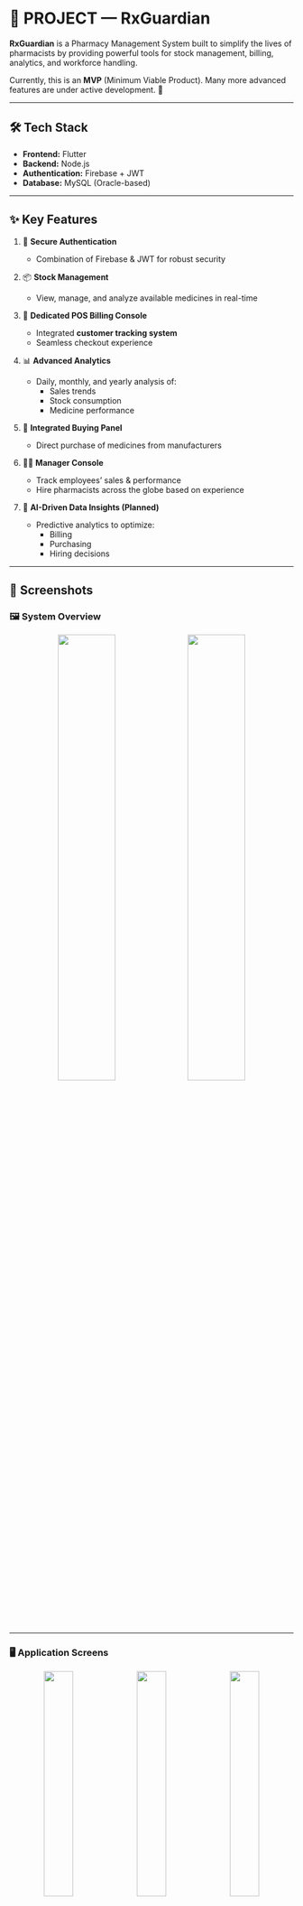 # 💊 PROJECT — RxGuardian

**RxGuardian** is a Pharmacy Management System built to simplify the lives of pharmacists by providing powerful tools for stock management, billing, analytics, and workforce handling.  

Currently, this is an **MVP** (Minimum Viable Product). Many more advanced features are under active development. 🚀  

---

## 🛠️ Tech Stack
- **Frontend:** Flutter  
- **Backend:** Node.js  
- **Authentication:** Firebase + JWT  
- **Database:** MySQL (Oracle-based)  

---

## ✨ Key Features

1. 🔐 **Secure Authentication**  
   - Combination of Firebase & JWT for robust security  

2. 📦 **Stock Management**  
   - View, manage, and analyze available medicines in real-time  

3. 🧾 **Dedicated POS Billing Console**  
   - Integrated **customer tracking system**  
   - Seamless checkout experience  

4. 📊 **Advanced Analytics**  
   - Daily, monthly, and yearly analysis of:  
     - Sales trends  
     - Stock consumption  
     - Medicine performance  

5. 🛒 **Integrated Buying Panel**  
   - Direct purchase of medicines from manufacturers  

6. 🧑‍💼 **Manager Console**  
   - Track employees’ sales & performance  
   - Hire pharmacists across the globe based on experience  

7. 🤖 **AI-Driven Data Insights (Planned)**  
   - Predictive analytics to optimize:  
     - Billing  
     - Purchasing  
     - Hiring decisions  

---

## 📸 Screenshots

### 🖼️ System Overview
<p align="center">
  <img src="https://github.com/user-attachments/assets/110b6d06-c13d-4c13-9a17-889567670646" width="45%" />
  <img src="https://github.com/user-attachments/assets/1429f83c-8a75-4b95-a79f-3a9726be72f8" width="45%" />
</p>

---

### 🖥️ Application Screens
<p align="center">
  <img src="https://github.com/user-attachments/assets/a4fdb8b5-187f-47c4-969c-485b9706208a" width="32%" />
  <img src="https://github.com/user-attachments/assets/5a952278-1dfd-4dce-ba40-a1dfcded567a" width="32%" />
  <img src="https://github.com/user-attachments/assets/035c7adb-e54d-426e-8828-24dd1d3404ce" width="32%" />
</p>

<p align="center">
  <img src="https://github.com/user-attachments/assets/dfa3435c-708e-47a6-a667-bd2a0283c814" width="32%" />
  <img src="https://github.com/user-attachments/assets/799b8ca9-4483-4591-ad86-afb9339d87ee" width="32%" />
  <img src="https://github.com/user-attachments/assets/daee8200-c528-4c4c-b10a-b1827ac0d23b" width="32%" />
</p>

<p align="center">
  <img src="https://github.com/user-attachments/assets/6ba07ec3-8ec0-42ca-8b73-afc8301fbc72" width="32%" />
  <img src="https://github.com/user-attachments/assets/60574422-0e4f-44bb-bc94-e5c9cb52deb5" width="32%" />
  <img src="https://github.com/user-attachments/assets/fee60de6-3781-4f6c-a769-878bf4259a8d" width="32%" />
</p>

<p align="center">
  <img src="https://github.com/user-attachments/assets/2e489a6b-28e5-45ce-b636-36cdeec557e0" width="32%" />
  <img src="https://github.com/user-attachments/assets/5a801e47-6648-4edc-b6ae-9bf115b1caae" width="32%" />
  <img src="https://github.com/user-attachments/assets/0cdc7e87-4293-406e-827c-f201caffb421" width="32%" />
</p>

---

## 🚀 Future Roadmap
- AI-powered demand forecasting  
- Multi-store integration  
- Mobile-friendly dashboards  
- Real-time notifications for stock-outs  
- Integration with medical insurance providers  

---

## 👨‍💻 Contributors
- Built with ❤️ by **Team RxGuardian**


